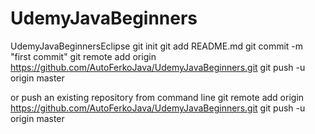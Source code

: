 # UdemyJavaBeginners
UdemyJavaBeginnersEclipse
git init
git add README.md
git commit -m "first commit"
git remote add origin https://github.com/AutoFerkoJava/UdemyJavaBeginners.git
git push -u origin master

or push  an existing repository from command line
git remote add origin https://github.com/AutoFerkoJava/UdemyJavaBeginners.git
git push -u origin master
